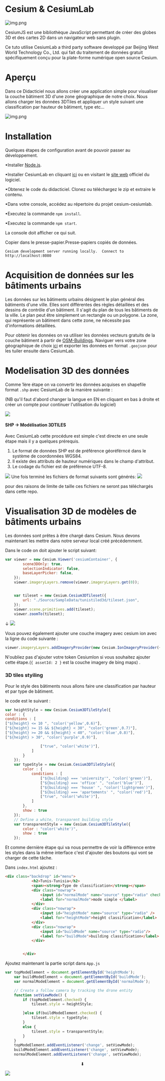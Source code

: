 # Cesium & CesiumLab
![img.png](./MarkdownAssets/Background.png)

CesiumJS est une bibliothèque JavaScript permettant de créer des globes 3D et des cartes 2D dans un navigateur web sans plugin.


Ce tuto utilise CesiumLab a third party software developpé par Beijing West World Technology Co., Ltd. 
qui fait du traitement de données gratuit spécifiquement conçu pour la plate-forme numérique open source Cesium.

# Aperçu

Dans ce Didacticiel nous allons créer une application simple pour visualiser la couche bâtiment 3D d'une zone géographique de notre
choix. Nous allons charger les données 3DTiles et appliquer un style suivant une classification
par hauteur de bâtiment, type etc…

![img.png](./MarkdownAssets/apercu.jpg)

# Installation

Quelques étapes de configuration avant de pouvoir passer au développement.

•Installer [Node.js](https://nodejs.org/en/).

•Installer CesiumLab en cliquant [ici](http://www.cesiumlab.com/app/cesiumlab2_2.3.8.exe) ou en visitant le [site web](http://www.cesiumlab.com/)
officiel du logiciel.

•Obtenez le code du didacticiel. Clonez ou téléchargez le zip et extraire le contenu.

•Dans votre console, accédez au répertoire du projet cesium-cesiumlab.

•Executez la commande `npm install`.

•Executez la commande `npm start`.

La console doit afficher ce qui suit.

Copier dans le presse-papier.Presse-papiers copiés de données.

`Cesium development server running locally.  Connect to http://localhost:8080`

# Acquisition de données sur les bâtiments urbains

Les données sur les bâtiments urbains désignent le plan général des bâtiments d'une ville. Elles sont différentes des règles détaillées et des dessins de contrôle d'un bâtiment.
Il s'agit du plan de tous les bâtiments de la ville. Le plan peut être simplement un rectangle ou un polygone. La zone, qui représente un bâtiment dans cette zone, ne nécessite pas d'informations détaillées.

Pour obtenir les données on va utiliser les données vecteurs gratuits de la couche bâtiment à partir de [OSM-Buildings](https://osmbuildings.org/).
Naviguer vers votre zone géographique de choix [ici](https://overpass-turbo.eu/) et exporter les données en format
`.geojson` pour les tuiler ensuite dans CesiumLab.

# Modelisation 3D des données 
Comme 1ère étape on va convertir les données acquises en shapefile format `.shp` avec CesiumLab de la manière suivante :

(NB qu'il faut d'abord changer la langue en EN en cliquant en bas à droite et créer un compte pour continuer l'utilisation du logiciel)

![](./MarkdownAssets/geotoshp.png)
#### SHP -> Modélisation 3DTILES
Avec CesiumLab cette procédure est simple c'est directe en une seule étape mais il y a quelques prérequis.

1. Le format de données SHP est de préférence géoréférncé dans le système de coordonnées WGS84.
2. Il existe des attributs de hauteur numériques dans le champ d'attribut.
3. Le codage du fichier est de préférence UTF-8.

![](./MarkdownAssets/3dtiling.png)
Une fois terminé les fichiers de format suivants sont générés:
![](./MarkdownAssets/tileset.jpg)

pour des raisons de limite de taille ces fichiers ne seront pas téléchargés dans cette repo.

# Visualisation 3D de modèles de bâtiments urbains

Les données sont prêtes à être chargé dans Cesium. Nous devons maintenant les mettre dans notre serveur local créé précédemment.

Dans le code on doit ajouter le script suivant:
````js
var viewer = new Cesium.Viewer('cesiumContainer', {
        scene3DOnly: true,
        selectionIndicator: false,
        baseLayerPicker: false,
    });
    viewer.imageryLayers.remove(viewer.imageryLayers.get(0));


    var tileset = new Cesium.Cesium3DTileset({
        url: "./Source/SampleData/tunistiled3d/tileset.json",
    });
    viewer.scene.primitives.add(tileset);
    viewer.zoomTo(tileset);
````
↓
![](MarkdownAssets/blue.jpg)

Vous pouvez également ajouter une couche imagery avec cesium ion avec la ligne du code suivante :

```js 
viewer.imageryLayers.addImageryProvider(new Cesium.IonImageryProvider({ assetId: 2 })); 
```
N'oubliez pas d'ajouter votre token CesiumIon si vous souhaitez ajouter cette étape.(``{ assetId: 2 }`` est la couche imagery de bing maps)
.

### 3D tiles styiling

Pour le style des bâtiments nous allons faire une classification par hauteur et par type de bâtiment.

le code est le suivant :

```js
var heightStyle = new Cesium.Cesium3DTileStyle({
color : {
conditions : [
["${height} <= 10 ", "color('yellow',0.6)"],
["${height} >= 15 && ${height} < 30", "color('green',0.7)"],
["${height} >= 20 && ${height} < 40", "color('blue',0.8)"],
["${height} > 30", "color('purple',0.9)"],

                ["true", "color('white')"],
            ]
        }
    });
    var typeStyle = new Cesium.Cesium3DTileStyle({
        color : {
            conditions : [
                ["${building} === 'university'", "color('green')"],
                ["${building} === 'office' ", "color('blue')"],
                ["${building} === 'house' ", "color('lightgreen')"],
                ["${building} === 'apartements' ", "color('red')"],
                ["true", "color('white')"],
            ]
        },
        show : true
    });
    // Define a white, transparent building style
    var transparentStyle = new Cesium.Cesium3DTileStyle({
        color : "color('white')",
        show : true
    });
```
Et comme dernière étape qui va nous permettre de voir la différence entre les styles dans la même interface c'est d'ajouter des boutons qui vont se charger de cette tâche.

Dans `index.html` ajoutez :

```html
<div class="backdrop" id="menu">
            <h2>Tunis-Tunisia</h2>
            <span><strong>Type de classification</strong></span>
            <div class="nowrap">
                <input id="normalMode" name="source" type="radio" checked/>
                <label for="normalMode">mode simple </label>
            </div>
            <div class="nowrap">
                <input id="heightMode" name="source" type="radio" />
                <label for="heightMode">height classification</label>
            </div>
            <div class="nowrap">
                <input id="buildMode" name="source" type="radio"/>
                <label for="buildMode">building classification</label>
            </div>


        </div>
```

Ajoutez maintenant la partie script dans ``App.js``

```js
var topModeElement = document.getElementById('heightMode');
    var buildModeElement = document.getElementById('buildMode');
    var normalModeElement = document.getElementById('normalMode');

    // Create a follow camera by tracking the drone entity
    function setViewMode() {
        if (topModeElement.checked) {
            tileset.style = heightStyle;

        }else if(buildModeElement.checked) {
            tileset.style = typeStyle;
        }
        else {
            tileset.style = transparentStyle;
        }
    }
    topModeElement.addEventListener('change', setViewMode);
    buildModeElement.addEventListener('change', setViewMode);
    normalModeElement.addEventListener('change', setViewMode);
   ```
<p align="center"> ⬇  </p>

![](MarkdownAssets/final.jpg)
